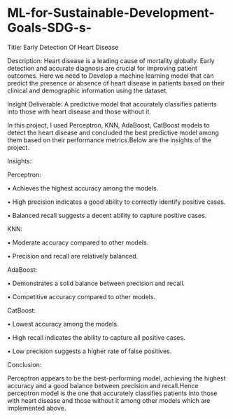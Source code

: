 # ML-for-Sustainable-Development-Goals-SDG-s-

Title: Early Detection Of Heart Disease

Description: Heart disease is a leading cause of mortality globally. Early detection and accurate
diagnosis are crucial for improving patient outcomes. Here we need to Develop a machine learning model that
can predict the presence or absence of heart disease in patients based on their clinical and
demographic information using the dataset.

Insight Deliverable: A predictive model that accurately classifies patients into those with heart
disease and those without it.

In this project, I used Perceptron, KNN, AdaBoost, CatBoost models to detect the heart disease and concluded the best predictive model among them based on their performance metrics.Below are the insights of the project.

Insights:

Perceptron:

• Achieves the highest accuracy among the models.

• High precision indicates a good ability to correctly identify positive cases.

• Balanced recall suggests a decent ability to capture positive cases.

KNN:

• Moderate accuracy compared to other models.

• Precision and recall are relatively balanced.

AdaBoost:

• Demonstrates a solid balance between precision and recall.

• Competitive accuracy compared to other models.

CatBoost:

• Lowest accuracy among the models.

• High recall indicates the ability to capture all positive cases.

• Low precision suggests a higher rate of false positives.

Conclusion:

Perceptron appears to be the best-performing model, achieving the highest accuracy and a good
balance between precision and recall.Hence perceptron model is the one that accurately 
classifies patients into those with heart disease and those without it among other models which 
are implemented above.
